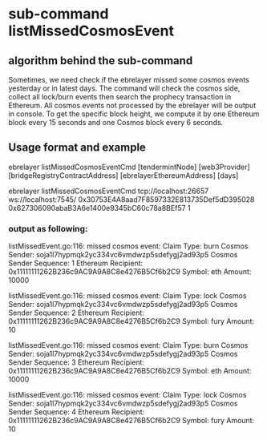 # sub-command listMissedCosmosEvent

## algorithm behind the sub-command
Sometimes, we need check if the ebrelayer missed some cosmos events yesterday or in latest days. The command will check the cosmos side, collect all lock/burn events then search the prophecy transaction in Ethereum. All cosmos events not processed by the ebrelayer will be output in console. To get the specific block height, we compute it by one Ethereum block every 15 seconds and one Cosmos block every 6 seconds.

## Usage format and example
ebrelayer listMissedCosmosEventCmd [tendermintNode] [web3Provider] [bridgeRegistryContractAddress] [ebrelayerEthereumAddress] [days]

ebrelayer listMissedCosmosEventCmd tcp://localhost:26657 ws://localhost:7545/ 0x30753E4A8aad7F8597332E813735Def5dD395028 0x627306090abaB3A6e1400e9345bC60c78a8BEf57 1

### output as following:

listMissedEvent.go:116: missed cosmos event: 
Claim Type: burn
Cosmos Sender: soja1l7hypmqk2yc334vc6vmdwzp5sdefygj2ad93p5
Cosmos Sender Sequence: 1
Ethereum Recipient: 0x11111111262B236c9AC9A9A8C8e4276B5Cf6b2C9
Symbol: eth
Amount: 10000

listMissedEvent.go:116: missed cosmos event: 
Claim Type: lock
Cosmos Sender: soja1l7hypmqk2yc334vc6vmdwzp5sdefygj2ad93p5
Cosmos Sender Sequence: 2
Ethereum Recipient: 0x11111111262B236c9AC9A9A8C8e4276B5Cf6b2C9
Symbol: fury
Amount: 10

listMissedEvent.go:116: missed cosmos event: 
Claim Type: burn
Cosmos Sender: soja1l7hypmqk2yc334vc6vmdwzp5sdefygj2ad93p5
Cosmos Sender Sequence: 3
Ethereum Recipient: 0x11111111262B236c9AC9A9A8C8e4276B5Cf6b2C9
Symbol: eth
Amount: 10000

listMissedEvent.go:116: missed cosmos event: 
Claim Type: lock
Cosmos Sender: soja1l7hypmqk2yc334vc6vmdwzp5sdefygj2ad93p5
Cosmos Sender Sequence: 4
Ethereum Recipient: 0x11111111262B236c9AC9A9A8C8e4276B5Cf6b2C9
Symbol: fury
Amount: 10
